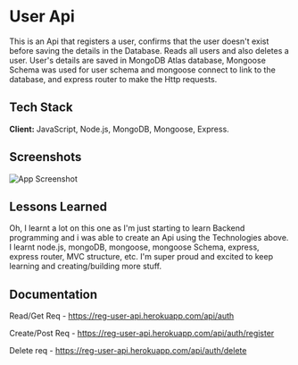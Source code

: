 # User Api

This is an Api that registers a user, confirms that the user doesn't exist before saving the details in the Database. Reads all users and also deletes a user.
User's details are saved in MongoDB Atlas database, Mongoose Schema was used for user schema and mongoose connect to link to the database, and express router to make the Http requests.


## Tech Stack

**Client:** JavaScript, Node.js, MongoDB, Mongoose, Express.


## Screenshots

![App Screenshot](https://res.cloudinary.com/nkechi-christabel/image/upload/c_scale,w_702/v1654452847/uw16nap2afqqvftjtmks.png)


## Lessons Learned
Oh, I learnt a lot on this one as I'm just starting to learn Backend programming and i was able to create an Api using the Technologies above. I learnt node.js, mongoDB, mongoose, mongoose Schema, express, express router, MVC structure, etc. I'm super proud and excited to keep learning and creating/building more stuff.



## Documentation

Read/Get Req - https://reg-user-api.herokuapp.com/api/auth

Create/Post Req - https://reg-user-api.herokuapp.com/api/auth/register

Delete req - https://reg-user-api.herokuapp.com/api/auth/delete

